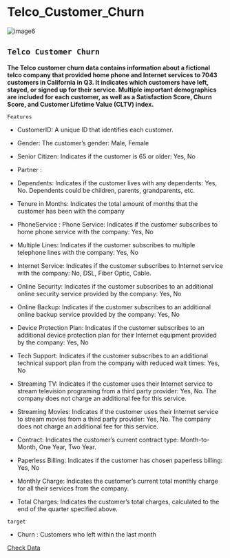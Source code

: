 # Telco_Customer_Churn

![image6](https://user-images.githubusercontent.com/81787449/132009565-9b5f6f66-adfd-4b55-b1b7-754ca82da931.png)

## `Telco Customer Churn `
**The Telco customer churn data contains information about a fictional telco company that provided home phone and Internet services to 7043 customers in California in Q3. It indicates which customers have left, stayed, or signed up for their service. Multiple important demographics are included for each customer, as well as a Satisfaction Score, Churn Score, and Customer Lifetime Value (CLTV) index.**

`Features`
* CustomerID: A unique ID that identifies each customer.

* Gender: The customer’s gender: Male, Female

* Senior Citizen: Indicates if the customer is 65 or older: Yes, No

* Partner :

* Dependents: Indicates if the customer lives with any dependents: Yes, No. Dependents could be     children, parents, grandparents, etc.

* Tenure in Months: Indicates the total amount of months that the customer has been with the company

* PhoneService : Phone Service: Indicates if the customer subscribes to home phone service with the company: Yes, No

* Multiple Lines: Indicates if the customer subscribes to multiple telephone lines with the company: Yes, No

* Internet Service: Indicates if the customer subscribes to Internet service with the company: No, DSL, Fiber Optic, Cable.

* Online Security: Indicates if the customer subscribes to an additional online security service provided by the company: Yes, No

* Online Backup: Indicates if the customer subscribes to an additional online backup service provided by the company: Yes, No

* Device Protection Plan: Indicates if the customer subscribes to an additional device protection plan for their Internet equipment provided by the company: Yes, No

* Tech Support: Indicates if the customer subscribes to an additional technical support plan from the company with reduced wait times: Yes, No

* Streaming TV: Indicates if the customer uses their Internet service to stream television programing from a third party provider: Yes, No. The company does not charge an additional fee for this service.

* Streaming Movies: Indicates if the customer uses their Internet service to stream movies from a third party provider: Yes, No. The company does not charge an additional fee for this service.

* Contract: Indicates the customer’s current contract type: Month-to-Month, One Year, Two Year.

* Paperless Billing: Indicates if the customer has chosen paperless billing: Yes, No

* Monthly Charge: Indicates the customer’s current total monthly charge for all their services from the company.

* Total Charges: Indicates the customer’s total charges, calculated to the end of the quarter specified above.


`target`
* Churn : Customers who left within the last month

[Check Data](https://community.ibm.com/community/user/businessanalytics/blogs/steven-macko/2019/07/11/telco-customer-churn-1113)
